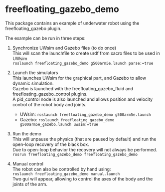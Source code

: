 freefloating_gazebo_demo
========================

This package contains an example of underwater robot using the freefloating_gazebo plugin.

The example can be run in three steps:

1. Synchronize UWsim and Gazebo files (to do once)  
    This will scan the launchfile to create urdf from xacro files to be used in UWsim  
    `roslaunch freefloating_gazebo_demo g500arm5e.launch parse:=true`

2. Launch the simulators  
    This launches UWsim for the graphical part, and Gazebo to allow dynamic simulation.  
    Gazebo is launched with the freefloating_gazebo_fluid and freefloating_gazebo_control plugins.  
    A pid_control node is also launched and allows position and velocity control of the robot body and joints.  
    - UWsim: `roslaunch freefloating_gazebo_demo g500arm5e.launch`  
    - Gazebo: `roslaunch freefloating_gazebo_demo g500arm5e_gazebo.launch uwsim:=true`
    
3. Run the demo  
    This will unpause the physics (that are paused by default) and run the open-loop recovery of the black box.  
    Due to open-loop behavior the recovery will not always be performed.  
    `rosrun freefloating_gazebo_demo freefloating_gazebo_demo`
    
4. Manual control  
    The robot can also be controlled by hand using:  
    `roslaunch freefloating_gazebo_demo manual.launch`  
    Two gui will appear, allowing to control the axes of the body and the joints of the arm.
    